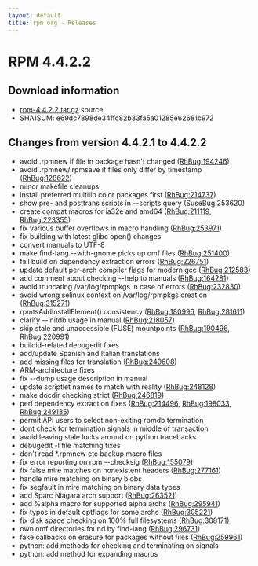 ```yaml
---
layout: default
title: rpm.org - Releases
---
```


# RPM 4.4.2.2

## Download information
 * [rpm-4.4.2.2.tar.gz](https://ftp.osuosl.org/pub/rpm/releases/rpm-4.4.x/rpm-4.4.2.2.tar.gz) source
 * SHA1SUM: e69dc7898de34ffc82b33fa5a01285e62681c972

## Changes from version 4.4.2.1 to 4.4.2.2
 * avoid .rpmnew if file in package hasn't changed ([RhBug:194246](https://bugzilla.redhat.com/show_bug.cgi?id=194246))
 * avoid .rpmnew/.rpmsave if files only differ by timestamp ([RhBug:128622](https://bugzilla.redhat.com/show_bug.cgi?id=128622))
 * minor makefile cleanups
 * install preferred multilib color packages first ([RhBug:214737](https://bugzilla.redhat.com/show_bug.cgi?id=214737))
 * show pre- and posttrans scripts in --scripts query (SuseBug:253620)
 * create compat macros for ia32e and amd64 ([RhBug:211119](https://bugzilla.redhat.com/show_bug.cgi?id=211119), [RhBug:223355](https://bugzilla.redhat.com/show_bug.cgi?id=223355))
 * fix various buffer overflows in macro handling ([RhBug:253971](https://bugzilla.redhat.com/show_bug.cgi?id=253971))
 * fix building with latest glibc open() changes
 * convert manuals to UTF-8
 * make find-lang --with-gnome picks up omf files ([RhBug:251400](https://bugzilla.redhat.com/show_bug.cgi?id=251400))
 * fail build on dependency extraction errors ([RhBug:226751](https://bugzilla.redhat.com/show_bug.cgi?id=226751))
 * update default per-arch compiler flags for modern gcc ([RhBug:212583](https://bugzilla.redhat.com/show_bug.cgi?id=212583))
 * add comment about checking --help to manuals ([RhBug:164281](https://bugzilla.redhat.com/show_bug.cgi?id=164281))
 * avoid truncating /var/log/rpmpkgs in case of errors ([RhBug:232830](https://bugzilla.redhat.com/show_bug.cgi?id=232830))
 * avoid wrong selinux context on /var/log/rpmpkgs creation ([RhBug:315271](https://bugzilla.redhat.com/show_bug.cgi?id=315271))
 * rpmtsAddInstallElement() consistency ([RhBug:180996](https://bugzilla.redhat.com/show_bug.cgi?id=180996), [RhBug:281611](https://bugzilla.redhat.com/show_bug.cgi?id=281611))
 * clarify --initdb usage in manual ([RhBug:218057](https://bugzilla.redhat.com/show_bug.cgi?id=218057))
 * skip stale and unaccessible (FUSE) mountpoints ([RhBug:190496](https://bugzilla.redhat.com/show_bug.cgi?id=190496), [RhBug:220991](https://bugzilla.redhat.com/show_bug.cgi?id=220991))
 * buildid-related debugedit fixes
 * add/update Spanish and Italian translations
 * add missing files for translation ([RhBug:249608](https://bugzilla.redhat.com/show_bug.cgi?id=249608))
 * ARM-architecture fixes
 * fix --dump usage description in manual
 * update scriptlet names to match with reality ([RhBug:248128](https://bugzilla.redhat.com/show_bug.cgi?id=248128))
 * make docdir checking strict ([RhBug:246819](https://bugzilla.redhat.com/show_bug.cgi?id=246819))
 * perl dependency extraction fixes ([RhBug:214496](https://bugzilla.redhat.com/show_bug.cgi?id=214496), [RhBug:198033](https://bugzilla.redhat.com/show_bug.cgi?id=198033), [RhBug:249135](https://bugzilla.redhat.com/show_bug.cgi?id=249135))
 * permit API users to select non-exiting rpmdb termination
 * dont check for termination signals in middle of transaction
 * avoid leaving stale locks around on python tracebacks
 * debugedit -l file matching fixes
 * don't read *.rpmnew etc backup macro files
 * fix error reporting on rpm --checksig ([RhBug:155079](https://bugzilla.redhat.com/show_bug.cgi?id=155079))
 * fix false mire matches on nonexistent headers ([RhBug:277161](https://bugzilla.redhat.com/show_bug.cgi?id=277161))
 * handle mire matching on binary blobs
 * fix segfault in mire matching on binary data types
 * add Sparc Niagara arch support ([RhBug:263521](https://bugzilla.redhat.com/show_bug.cgi?id=263521))
 * add %alpha macro for supported alpha archs ([RhBug:295941](https://bugzilla.redhat.com/show_bug.cgi?id=295941))
 * fix typos in default optflags for some archs ([RhBug:305221](https://bugzilla.redhat.com/show_bug.cgi?id=305221))
 * fix disk space checking on 100% full filesystems ([RhBug:308171](https://bugzilla.redhat.com/show_bug.cgi?id=308171))
 * own omf directories found by find-lang ([RhBug:296731](https://bugzilla.redhat.com/show_bug.cgi?id=296731))
 * fake callbacks on erasure for packages without files ([RhBug:259961](https://bugzilla.redhat.com/show_bug.cgi?id=259961))
 * python: add methods for checking and terminating on signals
 * python: add method for expanding macros
